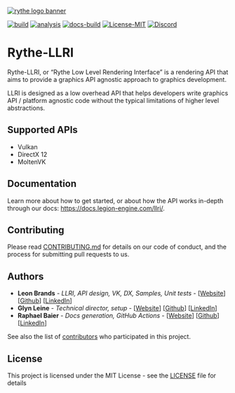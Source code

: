 [![rythe logo banner](https://cdn.discordapp.com/attachments/682321169541890070/767684570199359499/banner.png)](https://legion-engine.com)

[![build](https://github.com/Rythe-Interactive/Legion-LLRI/workflows/build/badge.svg)](https://github.com/Rythe-Interactive/Legion-LLRI/actions?query=workflow%3Abuild)
[![analysis](https://github.com/Rythe-Interactive/Legion-LLRI/workflows/analysis/badge.svg)](https://github.com/Rythe-Interactive/Legion-LLRI/actions?query=workflow%3Aanalysis)
[![docs-build](https://github.com/Rythe-Interactive/Legion-LLRI/workflows/docs-build/badge.svg)](https://github.com/Rythe-Interactive/Legion-LLRI/actions?query=workflow%3Adocs-build)
[![License-MIT](https://img.shields.io/github/license/Legion-Engine/Legion-Engine)](https://github.com/Legion-Engine/Legion-LLRI/blob/main/LICENSE)
[![Discord](https://img.shields.io/discord/682321168610623707.svg?label=&logo=discord&logoColor=ffffff&color=7389D8&labelColor=6A7EC2)](https://discord.gg/unVNRbd)

# Rythe-LLRI
Rythe-LLRI, or “Rythe Low Level Rendering Interface” is a rendering API that aims to provide a graphics API agnostic approach to graphics development.

LLRI is designed as a low overhead API that helps developers write graphics API / platform agnostic code without the typical limitations of higher level abstractions.

## Supported APIs
- Vulkan
- DirectX 12
- MoltenVK

## Documentation
Learn more about how to get started, or about how the API works in-depth through our docs: https://docs.legion-engine.com/llri/.

## Contributing
Please read [CONTRIBUTING.md](CONTRIBUTING.md) for details on our code of conduct, and the process for submitting pull requests to us.

## Authors
* **Leon Brands** - *LLRI, API design, VK, DX, Samples, Unit tests* - [[Website](https://leonbrands.software)] [[Github](https://github.com/LeonBrands)] [[LinkedIn](https://www.linkedin.com/in/leonbrands/)]
* **Glyn Leine** - *Technical director, setup* - [[Website](https://glynleine.com)] [[Github](https://github.com/GlynLeine)] [[LinkedIn](https://www.linkedin.com/in/glyn-leine-7140a8167/)]
* **Raphael Baier** - *Docs generation, GitHub Actions* - [[Website](https://rbaier.me)] [[Github](https://github.com/Algo-ryth-mix)] [[LinkedIn](https://www.linkedin.com/in/raphael-baier-26800a188/)]

See also the list of [contributors](AUTHORS.md) who participated in this project.

## License
This project is licensed under the MIT License - see the [LICENSE](LICENSE) file for details
